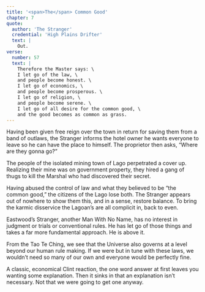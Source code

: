 ```yaml
---
title: '<span>The</span> Common Good'
chapter: 7
quote:
  author: 'The Stranger'
  credential: 'High Plains Drifter'
  text: |
    Out.
verse:
  number: 57
  text: |
    Therefore the Master says: \
    I let go of the law, \
    and people become honest. \
    I let go of economics, \
    and people become prosperous. \
    I let go of religion, \
    and people become serene. \
    I let go of all desire for the common good, \
    and the good becomes as common as grass.
---
```


Having been given free reign over the town in return for saving
them from a band of outlaws,
the Stranger informs the hotel owner he wants everyone to leave
so he can have the place to himself.
The proprietor then asks, “Where are they gonna go?”

The people of the isolated mining town of Lago perpetrated a cover up.
Realizing their mine was on government property,
they hired a gang of thugs to kill the Marshal who had discovered their secret.

Having abused the control of law and what they believed
to be “the common good,” the citizens of the Lago lose both.
The Stranger appears out of nowhere to show them this,
and in a sense, restore balance.
To bring the karmic disservice the Lagoan’s are all complicit in, back to even.

Eastwood’s Stranger, another Man With No Name,
has no interest in judgment or trials or conventional rules.
He has let go of those things and takes a far more fundamental approach.
He is above it.

From the Tao Te Ching,
we see that the Universe also governs at a level beyond our human rule making.
If we were but in tune with these laws,
we wouldn’t need so many of our own and everyone would be perfectly fine.

A classic, economical Clint reaction,
the one word answer at first leaves you wanting some explanation.
Then it sinks in that an explanation isn’t necessary.
Not that we were going to get one anyway.

